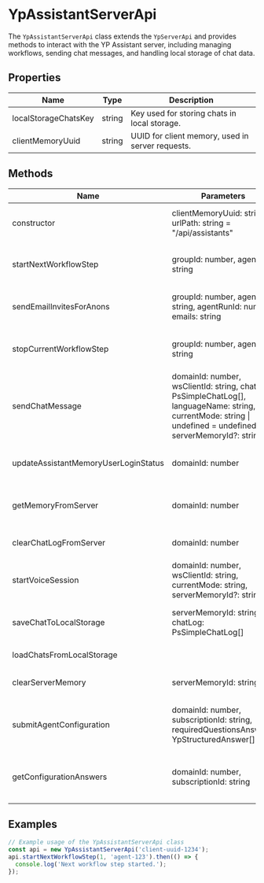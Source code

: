 # YpAssistantServerApi

The `YpAssistantServerApi` class extends the `YpServerApi` and provides methods to interact with the YP Assistant server, including managing workflows, sending chat messages, and handling local storage of chat data.

## Properties

| Name                   | Type   | Description                                      |
|------------------------|--------|--------------------------------------------------|
| localStorageChatsKey   | string | Key used for storing chats in local storage.     |
| clientMemoryUuid       | string | UUID for client memory, used in server requests. |

## Methods

| Name                                 | Parameters                                                                                                                                  | Return Type                                           | Description                                                                                     |
|--------------------------------------|---------------------------------------------------------------------------------------------------------------------------------------------|-------------------------------------------------------|-------------------------------------------------------------------------------------------------|
| constructor                          | clientMemoryUuid: string, urlPath: string = "/api/assistants"                                                                              |                                                       | Initializes a new instance of the `YpAssistantServerApi` class.                                 |
| startNextWorkflowStep                | groupId: number, agentId: string                                                                                                            | Promise<void>                                         | Initiates the next step in a workflow for a given group and agent.                              |
| sendEmailInvitesForAnons             | groupId: number, agentId: string, agentRunId: number, emails: string                                                                        | Promise<void>                                         | Sends email invites to anonymous users for a specific group and agent run.                      |
| stopCurrentWorkflowStep              | groupId: number, agentId: string                                                                                                            | Promise<void>                                         | Stops the current workflow step for a given group and agent.                                    |
| sendChatMessage                      | domainId: number, wsClientId: string, chatLog: PsSimpleChatLog[], languageName: string, currentMode: string \| undefined = undefined, serverMemoryId?: string | Promise<{ serverMemoryId: string }>                   | Sends a chat message to the server and optionally saves the chat to local storage.              |
| updateAssistantMemoryUserLoginStatus | domainId: number                                                                                                                            | Promise<void>                                         | Updates the login status of the assistant memory for a given domain.                            |
| getMemoryFromServer                  | domainId: number                                                                                                                            | Promise<{ chatLog: PsSimpleChatLog[] }>               | Retrieves the chat log memory from the server for a given domain.                               |
| clearChatLogFromServer               | domainId: number                                                                                                                            | Promise<void>                                         | Clears the chat log from the server for a given domain.                                         |
| startVoiceSession                    | domainId: number, wsClientId: string, currentMode: string, serverMemoryId?: string                                                          | Promise<void>                                         | Starts a voice session for a given domain and client.                                           |
| saveChatToLocalStorage               | serverMemoryId: string, chatLog: PsSimpleChatLog[]                                                                                          | void                                                  | Saves a chat to local storage, updating existing entries if necessary.                          |
| loadChatsFromLocalStorage            |                                                                                                                                             | SavedChat[]                                           | Loads chats from local storage.                                                                 |
| clearServerMemory                    | serverMemoryId: string                                                                                                                      | Promise<void>                                         | Clears the server memory for a given server memory ID.                                          |
| submitAgentConfiguration             | domainId: number, subscriptionId: string, requiredQuestionsAnswers: YpStructuredAnswer[]                                                    | Promise<void>                                         | Submits the agent configuration with required questions and answers for a given domain.         |
| getConfigurationAnswers              | domainId: number, subscriptionId: string                                                                                                    | Promise<{ success: boolean; data: YpStructuredAnswer[] }> | Retrieves the configuration answers for a given domain and subscription.                        |

## Examples

```typescript
// Example usage of the YpAssistantServerApi class
const api = new YpAssistantServerApi('client-uuid-1234');
api.startNextWorkflowStep(1, 'agent-123').then(() => {
  console.log('Next workflow step started.');
});
```